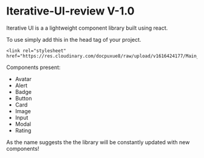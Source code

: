 # Iterative-UI-review V-1.0

Iterative UI is a a lightweight component library built using react.

To use simply add this in the head tag of your project. 

```
<link rel="stylesheet" href="https://res.cloudinary.com/docpuxue8/raw/upload/v1616424177/Main_iu6ouu.css">
```

Components present:
* Avatar
* Alert
* Badge
* Button
* Card
* Image
* Input
* Modal
* Rating

As the name suggests the the library will be constantly updated with new components!
